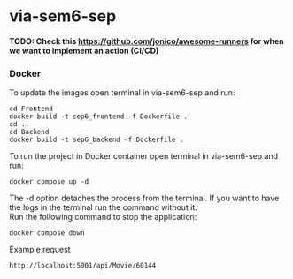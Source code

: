 # via-sem6-sep

#### TODO: Check this https://github.com/jonico/awesome-runners for when we want to implement an action (CI/CD)
### Docker
To update the images open terminal in via-sem6-sep and run:
```
cd Frontend
docker build -t sep6_frontend -f Dockerfile .
cd ..
cd Backend
docker build -t sep6_backend -f Dockerfile .
```
To run the project in Docker container open terminal in via-sem6-sep and run:
```
docker compose up -d
```
The -d option detaches the process from the terminal. If you want to have the logs in the terminal run the command without it.  
Run the following command to stop the application:
```
docker compose down
```
Example request
```
http://localhost:5001/api/Movie/60144
```
